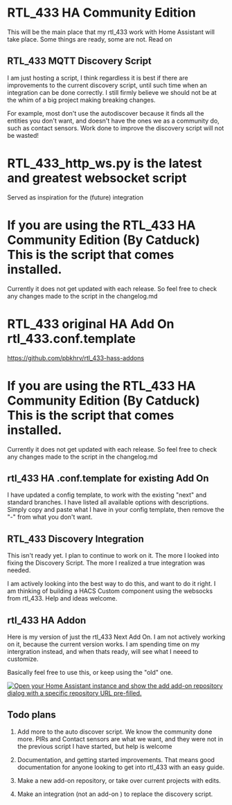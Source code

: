 # RTL_433 HA Community Edition


This will be the main place that my rtl_433 work with Home Assistant will take place. Some things are ready, some are not. Read on


## RTL_433 MQTT Discovery Script

I am just hosting a script, I think regardless it is best if there are improvements to the current discovery script, until such time when an integration can be done correctly. I still firmly believe we should not be at the whim of a big project making breaking changes.

For example, most don't use the autodiscover because it finds all the entities you don't want, and doesn't have the ones we as a community do, such as contact sensors. Work done to improve the discovery script will not be wasted!

# RTL_433_http_ws.py is the latest and greatest websocket script

Served as inspiration for the (future) integration


# If you are using the RTL_433 HA Community Edition (By Catduck) This is the script that comes installed.
Currently it does not get updated with each release. So feel free to check any changes made to the script in the changelog.md


# RTL_433 original HA Add On  rtl_433.conf.template 
https://github.com/pbkhrv/rtl_433-hass-addons

# If you are using the RTL_433 HA Community Edition (By Catduck) This is the script that comes installed.
Currently it does not get updated with each release. So feel free to check any changes made to the script in the changelog.md


## rtl_433 HA .conf.template for existing Add On

I have updated a config template, to work with the existing "next" and standard branches. I have listed all available options with descriptions. Simply copy and paste what I have in your config template, then remove the "-" from what you don't want.


## RTL_433 Discovery Integration

This isn't ready yet. I plan to continue to work on it. The more I looked into fixing the Discovery Script. The more I realized a true integration was needed. 

I am actively looking into the best way to do this, and want to do it right. I am thinking of building a HACS Custom component using the websocks from rtl_433. Help and ideas welcome.


## rtl_433 HA Addon

Here is my version of just the rtl_433 Next Add On. I am not actively working on it, because the current version works. I am spending time on my intergration instead, and when thats ready, will see what I neeed to customize.

Basically feel free to use this, or keep using the "old" one.

[![Open your Home Assistant instance and show the add add-on repository dialog with a specific repository URL pre-filled.](https://my.home-assistant.io/badges/supervisor_add_addon_repository.svg)](https://my.home-assistant.io/redirect/supervisor_add_addon_repository/?repository_url=https://github.com/catduckgnaf/rtl_433_haos_addon/)


## Todo plans

1. Add more to the auto discover script. We know the community done more. PIRs and Contact sensors are what we want, and they were not in the previous script I have started, but help is welcome

2. Documentation, and getting started improvements. That means good documentation for anyone looking to get into rtl_433 with an easy guide.

3. Make a new add-on repository, or take over current projects with edits.

4. Make an integration (not an add-on ) to replace the discovery script.

